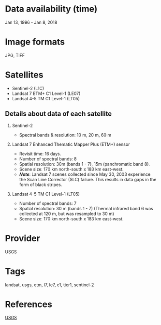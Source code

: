 # Data availability (time)
Jan 13, 1996 - Jan 8, 2018

# Image formats
JPG, TIFF

# Satellites
- Sentinel-2 (L1C)
- Landsat 7 ETM+ C1 Level-1 (LE07)
- Landsat 4-5 TM C1 Level-1 (LT05)

## Details about data of each satellite
1. Sentinel-2
   - Spectral bands & resolution: 10 m, 20 m, 60 m

2. Landsat 7 Enhanced Thematic Mapper Plus (ETM+) sensor 
   - Revisit time: 16 days. 
   - Number of spectral bands: 8
   - Spatial resolution: 30m (bands 1 - 7), 15m (panchromatic band 8). 
   - Scene size: 170 km north-south x 183 km east-west. 
   - ***Note***: Landsat 7 scenes collected since May 30, 2003 experience the Scan Line Corrector (SLC) failure. This results in data gaps in the form of black stripes.  

3. Landsat 4-5 TM C1 Level-1 (LT05)
   - Number of spectral bands: 7
   - Spatial resolution: 30 m (bands 1 - 7) (Thermal infrared band 6 was collected at 120 m, but was resampled to 30 m) 
   - Scene size: 170 km north-south x 183 km east-west. 

# Provider 
USGS

# Tags
landsat, usgs, etm, l7, le7, c1, tier1, 
sentinel-2

# References
[USGS](https://www.usgs.gov/centers/eros/science/) 
